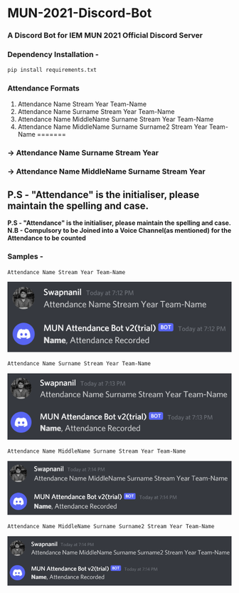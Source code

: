 # MUN-2021-Discord-Bot

### A Discord Bot for IEM MUN 2021 Official Discord Server

### Dependency Installation - 
```bash
pip install requirements.txt
```

### Attendance Formats

1. Attendance Name Stream Year Team-Name  
2. Attendance Name Surname Stream Year Team-Name 
3. Attendance Name MiddleName Surname Stream Year Team-Name  
4. Attendance Name MiddleName Surname Surname2 Stream Year Team-Name 
=======
<h3>-> Attendance Name Surname Stream Year</h3>
<h3>-> Attendance Name MiddleName Surname Stream Year</h3>

<h2>P.S - "Attendance" is the initialiser, please maintain the spelling and case.</h2>

**P.S - "Attendance" is the initialiser, please maintain the spelling and case.**  
**N.B - Compulsory to be Joined into a Voice Channel(as mentioned) for the Attendance to be counted**

### Samples -

```bash
Attendance Name Stream Year Team-Name
```  
<img src="assets\N.png">

```bash
Attendance Name Surname Stream Year Team-Name
```
<img src="assets\NS.png">  

```bash
Attendance Name MiddleName Surname Stream Year Team-Name
```  
<img src="assets\NMS.png">

```bash
Attendance Name MiddleName Surname Surname2 Stream Year Team-Name
```
<img src="assets\NMSS.png">

